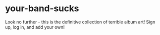 # your-band-sucks
Look no further - this is the definitive collection of terrible album art! Sign up, log in, and add your own!
